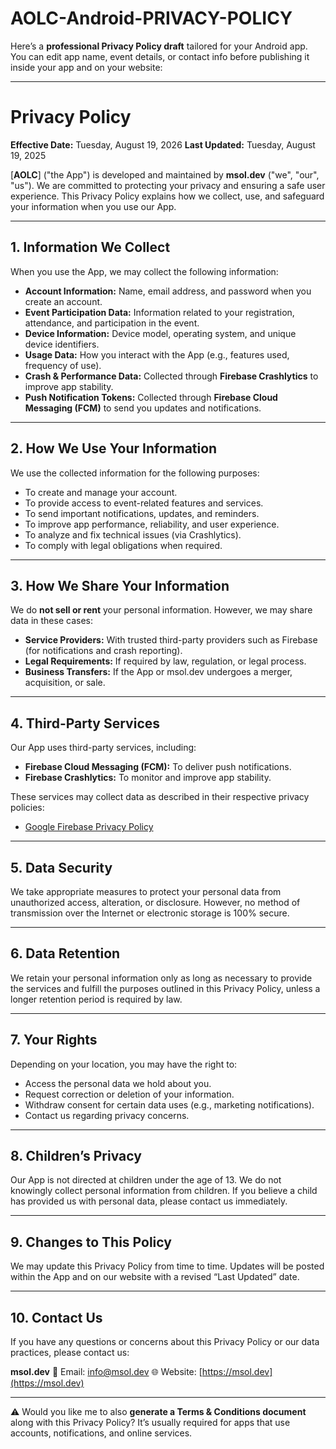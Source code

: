 # AOLC-Android-PRIVACY-POLICY
Here’s a **professional Privacy Policy draft** tailored for your Android app. You can edit app name, event details, or contact info before publishing it inside your app and on your website:

---

# Privacy Policy

**Effective Date:** Tuesday, August 19, 2026
**Last Updated:** Tuesday, August 19, 2025

\[**AOLC**] ("the App") is developed and maintained by **msol.dev** ("we", "our", "us"). We are committed to protecting your privacy and ensuring a safe user experience. This Privacy Policy explains how we collect, use, and safeguard your information when you use our App.

---

## 1. Information We Collect

When you use the App, we may collect the following information:

* **Account Information:** Name, email address, and password when you create an account.
* **Event Participation Data:** Information related to your registration, attendance, and participation in the event.
* **Device Information:** Device model, operating system, and unique device identifiers.
* **Usage Data:** How you interact with the App (e.g., features used, frequency of use).
* **Crash & Performance Data:** Collected through **Firebase Crashlytics** to improve app stability.
* **Push Notification Tokens:** Collected through **Firebase Cloud Messaging (FCM)** to send you updates and notifications.

---

## 2. How We Use Your Information

We use the collected information for the following purposes:

* To create and manage your account.
* To provide access to event-related features and services.
* To send important notifications, updates, and reminders.
* To improve app performance, reliability, and user experience.
* To analyze and fix technical issues (via Crashlytics).
* To comply with legal obligations when required.

---

## 3. How We Share Your Information

We do **not sell or rent** your personal information. However, we may share data in these cases:

* **Service Providers:** With trusted third-party providers such as Firebase (for notifications and crash reporting).
* **Legal Requirements:** If required by law, regulation, or legal process.
* **Business Transfers:** If the App or msol.dev undergoes a merger, acquisition, or sale.

---

## 4. Third-Party Services

Our App uses third-party services, including:

* **Firebase Cloud Messaging (FCM):** To deliver push notifications.
* **Firebase Crashlytics:** To monitor and improve app stability.

These services may collect data as described in their respective privacy policies:

* [Google Firebase Privacy Policy](https://firebase.google.com/support/privacy)

---

## 5. Data Security

We take appropriate measures to protect your personal data from unauthorized access, alteration, or disclosure. However, no method of transmission over the Internet or electronic storage is 100% secure.

---

## 6. Data Retention

We retain your personal information only as long as necessary to provide the services and fulfill the purposes outlined in this Privacy Policy, unless a longer retention period is required by law.

---

## 7. Your Rights

Depending on your location, you may have the right to:

* Access the personal data we hold about you.
* Request correction or deletion of your information.
* Withdraw consent for certain data uses (e.g., marketing notifications).
* Contact us regarding privacy concerns.

---

## 8. Children’s Privacy

Our App is not directed at children under the age of 13. We do not knowingly collect personal information from children. If you believe a child has provided us with personal data, please contact us immediately.

---

## 9. Changes to This Policy

We may update this Privacy Policy from time to time. Updates will be posted within the App and on our website with a revised “Last Updated” date.

---

## 10. Contact Us

If you have any questions or concerns about this Privacy Policy or our data practices, please contact us:

**msol.dev**
📧 Email: info@msol.dev
🌐 Website: [https://msol.dev](https://msol.dev)

---

⚠️ Would you like me to also **generate a Terms & Conditions document** along with this Privacy Policy? It’s usually required for apps that use accounts, notifications, and online services.
